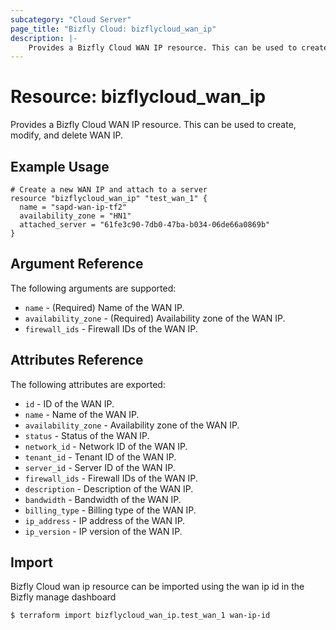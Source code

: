 ```yaml
---
subcategory: "Cloud Server"
page_title: "Bizfly Cloud: bizflycloud_wan_ip"
description: |-
    Provides a Bizfly Cloud WAN IP resource. This can be used to create, modify, and delete WAN IP.
---
```


# Resource: bizflycloud_wan_ip

Provides a Bizfly Cloud WAN IP resource. This can be used to create,
modify, and delete WAN IP.

## Example Usage

```hcl
# Create a new WAN IP and attach to a server
resource "bizflycloud_wan_ip" "test_wan_1" {
  name = "sapd-wan-ip-tf2"
  availability_zone = "HN1"
  attached_server = "61fe3c90-7db0-47ba-b034-06de66a0869b"
}
```

## Argument Reference

The following arguments are supported:

-   `name` - (Required) Name of the WAN IP.
-   `availability_zone` - (Required) Availability zone of the WAN IP.
-   `firewall_ids` - Firewall IDs of the WAN IP.

## Attributes Reference

The following attributes are exported:

-   `id` - ID of the WAN IP.
-   `name` - Name of the WAN IP.
-   `availability_zone` - Availability zone of the WAN IP.
-   `status` - Status of the WAN IP.
-   `network_id` - Network ID of the WAN IP.
-   `tenant_id` - Tenant ID of the WAN IP.
-   `server_id` - Server ID of the WAN IP.
-   `firewall_ids` - Firewall IDs of the WAN IP.
-   `description` - Description of the WAN IP.
-   `bandwidth` - Bandwidth of the WAN IP.
-   `billing_type` - Billing type of the WAN IP.
-   `ip_address` - IP address of the WAN IP.
-   `ip_version` - IP version of the WAN IP.

## Import

Bizfly Cloud wan ip resource can be imported using the wan ip id in the Bizfly manage dashboard

```
$ terraform import bizflycloud_wan_ip.test_wan_1 wan-ip-id
```
